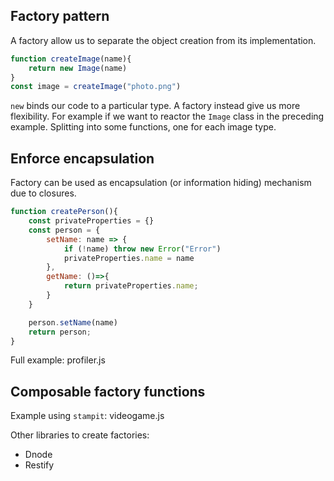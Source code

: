 ## Factory pattern

A factory allow us to separate the object creation from its implementation.

```js
function createImage(name){
    return new Image(name)
}
const image = createImage("photo.png")
```

`new` binds our code to a particular type. A factory instead give us more flexibility. For example if we want to reactor the `Image` class in the preceding example. Splitting into some functions, one for each image type.

## Enforce encapsulation

Factory can be used as encapsulation (or information hiding) mechanism due to closures. 

```js
function createPerson(){
    const privateProperties = {}
    const person = {
        setName: name => {
            if (!name) throw new Error("Error")
            privateProperties.name = name
        },
        getName: ()=>{
            return privateProperties.name;
        }
    }

    person.setName(name)
    return person;
}
```

Full example: profiler.js

## Composable factory functions

Example using `stampit`: videogame.js

Other libraries to create factories: 
- Dnode
- Restify

